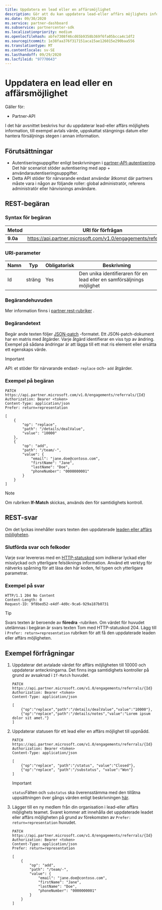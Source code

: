 ```yaml
---
title: Uppdatera en lead eller en affärsmöjlighet
description: Gör att du kan uppdatera lead-eller affärs möjlighets information.
ms.date: 09/30/2020
ms.service: partner-dashboard
ms.subservice: partnercenter-sdk
ms.localizationpriority: medium
ms.openlocfilehash: abfe7308f46cd65b9358b369f6fa05bcca4c1df2
ms.sourcegitcommit: 1e38faa376f317151aca15ae126015e290baa556
ms.translationtype: MT
ms.contentlocale: sv-SE
ms.lasthandoff: 09/29/2020
ms.locfileid: "97770643"
---
```

# <a name="update-a-lead-or-opportunity"></a>Uppdatera en lead eller en affärsmöjlighet

Gäller för:

- Partner-API

I det här avsnittet beskrivs hur du uppdaterar lead-eller affärs möjlighets information, till exempel avtals värde, uppskattat stängnings datum eller hantera försäljnings stegen i annan information.

## <a name="prerequisites"></a>Förutsättningar

- Autentiseringsuppgifter enligt beskrivningen i [partner-API-autentisering](api-authentication.md). Det här scenariot stöder autentisering med app + användarautentiseringsuppgifter.
- Detta API stöder för närvarande endast användar åtkomst där partners måste vara i någon av följande roller: global administratör, referens administratör eller hänvisnings användare.

## <a name="rest-request"></a>REST-begäran

### <a name="request-syntax"></a>Syntax för begäran

| Metod  | URI för förfrågan                                                       |
|---------|-------------------------------------------------------------------|
| **9.0a** | <https://api.partner.microsoft.com/v1.0/engagements/referrals/{Id}> |

### <a name="uri-parameter"></a>URI-parameter


| Namn                   | Typ     | Obligatorisk | Beskrivning                                                     |
|------------------------|----------|----------|-----------------------------------------------------------------|
|Id                      | sträng   | Yes       | Den unika identifieraren för en lead eller en samförsäljnings möjlighet       |

### <a name="request-headers"></a>Begärandehuvuden

Mer information finns i [partner rest-rubriker](headers.md) .

### <a name="request-body"></a>Begärandetext

Begär ande texten följer [JSON-patch](https://tools.ietf.org/html/rfc6902) -formatet. Ett JSON-patch-dokument har en matris med åtgärder. Varje åtgärd identifierar en viss typ av ändring. Exempel på sådana ändringar är att lägga till ett mat ris element eller ersätta ett egenskaps värde.

> [!Important]
> API: et stöder för närvarande endast- `replace` och- `add` åtgärder.

### <a name="request-example"></a>Exempel på begäran

```http
PATCH https://api.partner.microsoft.com/v1.0/engagements/referrals/{Id}
Authorization: Bearer <token>
Content-Type: application/json
Prefer: return=representation

[
    {
        "op": "replace",
        "path": "/details/dealValue",
        "value": "10000"
    },
    {
        "op": "add",
        "path": "/team/-",
        "value": {
            "email": "jane.doe@contoso.com",
            "firstName": "Jane",
            "lastName": "Doe",
            "phoneNumber": "0000000001"
        }
    }
]
```

> [!Note]
> Om rubriken **If-Match** skickas, används den för samtidighets kontroll.

## <a name="rest-response"></a>REST-svar

Om det lyckas innehåller svars texten den uppdaterade [leaden eller affärs möjligheten](referral-resources.md).


### <a name="response-success-and-error-codes"></a>Slutförda svar och felkoder

Varje svar levereras med en [HTTP-statuskod](error-codes.md) som indikerar lyckad eller misslyckad och ytterligare felsöknings information. Använd ett verktyg för nätverks spårning för att läsa den här koden, fel typen och ytterligare parametrar.

### <a name="response-example"></a>Exempel på svar

``` http
HTTP/1.1 204 No Content
Content-Length: 0
Request-ID: 9f8bed52-e4df-4d0c-9ca6-929a187b0731
```

> [!Tip]
> Svars texten är beroende av **föredra** -rubriken. Om värdet för huvudet utelämnas i begäran är svars texten Tom med HTTP-statuskod 204. Lägg till i `Prefer: return=representation` rubriken för att få den uppdaterade leaden eller affärs möjligheten.

## <a name="sample-requests"></a>Exempel förfrågningar

1. Uppdaterar det avtalade värdet för affärs möjligheten till 10000 och uppdaterar anteckningarna. Det finns inga samtidighets kontroller på grund av avsaknad i `If-Match` huvudet.
    
    ```http
    PATCH https://api.partner.microsoft.com/v1.0/engagements/referrals/{Id}
    Authorization: Bearer <token>
    Content-Type: application/json
    
    [
        {"op":"replace","path":"/details/dealValue","value":"10000"},
        {"op":"replace","path":"/details/notes","value":"Lorem ipsum dolor sit amet."}
    ]
    ```

2. Uppdaterar statusen för ett lead eller en affärs möjlighet till uppnådd.
    
    ```http
    PATCH https://api.partner.microsoft.com/v1.0/engagements/referrals/{Id}
    Authorization: Bearer <token>
    Content-Type: application/json
    
    [
        {"op":"replace", "path":"/status", "value":"Closed"},
        {"op":"replace", "path":"/substatus", "value":"Won"}
    ]
    ```

    > [!Important]
    > `status`Fälten och `substatus` ska överensstämma med den tillåtna uppsättningen över gångs värden enligt beskrivningen [här](referral-resources.md).

3. Lägger till en ny medlem från din organisation i lead-eller affärs möjlighets teamet. Svaret kommer att innehålla det uppdaterade leadet eller affärs möjligheten på grund av förekomsten av `Prefer: return=representation` huvudet.

    ```http
    PATCH https://api.partner.microsoft.com/v1.0/engagements/referrals/{Id}
    Authorization: Bearer <token>
    Content-Type: application/json
    Prefer: return=representation
    
    [
        {
            "op": "add",
            "path": "/team/-",
            "value": {
                "email": "jane.doe@contoso.com",
                "firstName": "Jane",
                "lastName": "Doe",
                "phoneNumber": "0000000001"
            }
        }
    ]
    ```
